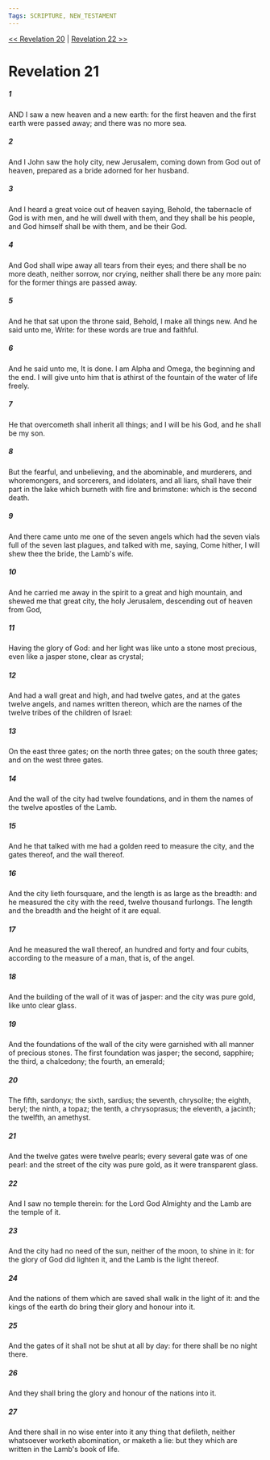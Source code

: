 ```yaml
---
Tags: SCRIPTURE, NEW_TESTAMENT
---
```


[<< Revelation 20](NEW_TESTAMENT/27_Revelation/Revelation_20.md) | [Revelation 22 >>](NEW_TESTAMENT/27_Revelation/Revelation_22.md)

# Revelation 21

##### 1
 AND I saw a new heaven and a new earth: for the first heaven and the first earth were passed away; and there was no more sea.
##### 2
 And I John saw the holy city, new Jerusalem, coming down from God out of heaven, prepared as a bride adorned for her husband.
##### 3
 And I heard a great voice out of heaven saying, Behold, the tabernacle of God is with men, and he will dwell with them, and they shall be his people, and God himself shall be with them, and be their God.
##### 4
 And God shall wipe away all tears from their eyes; and there shall be no more death, neither sorrow, nor crying, neither shall there be any more pain: for the former things are passed away.
##### 5
 And he that sat upon the throne said, Behold, I make all things new. And he said unto me, Write: for these words are true and faithful.
##### 6
 And he said unto me, It is done. I am Alpha and Omega, the beginning and the end. I will give unto him that is athirst of the fountain of the water of life freely.
##### 7
 He that overcometh shall inherit all things; and I will be his God, and he shall be my son.
##### 8
 But the fearful, and unbelieving, and the abominable, and murderers, and whoremongers, and sorcerers, and idolaters, and all liars, shall have their part in the lake which burneth with fire and brimstone: which is the second death.
##### 9
 And there came unto me one of the seven angels which had the seven vials full of the seven last plagues, and talked with me, saying, Come hither, I will shew thee the bride, the Lamb's wife.
##### 10
 And he carried me away in the spirit to a great and high mountain, and shewed me that great city, the holy Jerusalem, descending out of heaven from God,
##### 11
 Having the glory of God: and her light was like unto a stone most precious, even like a jasper stone, clear as crystal;
##### 12
 And had a wall great and high, and had twelve gates, and at the gates twelve angels, and names written thereon, which are the names of the twelve tribes of the children of Israel:
##### 13
 On the east three gates; on the north three gates; on the south three gates; and on the west three gates.
##### 14
 And the wall of the city had twelve foundations, and in them the names of the twelve apostles of the Lamb.
##### 15
 And he that talked with me had a golden reed to measure the city, and the gates thereof, and the wall thereof.
##### 16
 And the city lieth foursquare, and the length is as large as the breadth: and he measured the city with the reed, twelve thousand furlongs. The length and the breadth and the height of it are equal.
##### 17
 And he measured the wall thereof, an hundred and forty and four cubits, according to the measure of a man, that is, of the angel.
##### 18
 And the building of the wall of it was of jasper: and the city was pure gold, like unto clear glass.
##### 19
 And the foundations of the wall of the city were garnished with all manner of precious stones. The first foundation was jasper; the second, sapphire; the third, a chalcedony; the fourth, an emerald;
##### 20
 The fifth, sardonyx; the sixth, sardius; the seventh, chrysolite; the eighth, beryl; the ninth, a topaz; the tenth, a chrysoprasus; the eleventh, a jacinth; the twelfth, an amethyst.
##### 21
 And the twelve gates were twelve pearls; every several gate was of one pearl: and the street of the city was pure gold, as it were transparent glass.
##### 22
 And I saw no temple therein: for the Lord God Almighty and the Lamb are the temple of it.
##### 23
 And the city had no need of the sun, neither of the moon, to shine in it: for the glory of God did lighten it, and the Lamb is the light thereof.
##### 24
 And the nations of them which are saved shall walk in the light of it: and the kings of the earth do bring their glory and honour into it.
##### 25
 And the gates of it shall not be shut at all by day: for there shall be no night there.
##### 26
 And they shall bring the glory and honour of the nations into it.
##### 27
 And there shall in no wise enter into it any thing that defileth, neither whatsoever worketh abomination, or maketh a lie: but they which are written in the Lamb's book of life.
